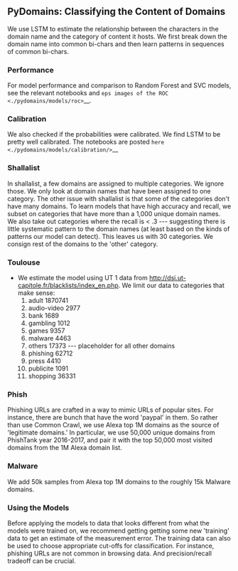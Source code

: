## PyDomains: Classifying the Content of Domains

We use LSTM to estimate the relationship between the characters in the domain name and the category of content it hosts. We first break down the domain name into common bi-chars and then learn patterns in sequences of common bi-chars.

### Performance

For model performance and comparison to Random Forest and SVC models, see the relevant notebooks and `eps images of the ROC <./pydomains/models/roc>`__.

### Calibration

We also checked if the probabilities were calibrated. We find LSTM to be pretty well calibrated. The notebooks are posted `here <./pydomains/models/calibration/>`__

### Shallalist

In shallalist, a few domains are assigned to multiple categories. We ignore those. We only look at domain names that have been assigned to one category. The other issue with shallalist is that some of the categories don't have many domains. To learn models that have high accuracy and recall, we subset on categories that have more than a 1,000 unique domain names. We also take out categories where the recall is < .3 --- suggesting there is little systematic pattern to the domain names (at least based on the kinds of patterns our model can detect). This leaves us with 30 categories. We consign rest of the domains to the 'other' category.

### Toulouse

* We estimate the model using UT 1 data from http://dsi.ut-capitole.fr/blacklists/index_en.php. We limit our data to categories that make sense:
  1. adult    1870741
  2. audio-video 2977
  3. bank  1689
  4. gambling  1012
  5. games 9357
  6. malware 4463
  7. others  17373 --- placeholder for all other domains
  8. phishing  62712
  9. press 4410
  10. publicite 1091
  11. shopping  36331

### Phish

Phishing URLs are crafted in a way to mimic URLs of popular sites. For instance, there are bunch that have the word 'paypal' in them. So rather than use Common Crawl, we use Alexa top 1M domains as the source of 'legitimate domains.' In particular, we use 50,000 unique domains from PhishTank year 2016-2017, and pair it with the top 50,000 most visited domains from the 1M Alexa domain list.

### Malware

We add 50k samples from Alexa top 1M domains to the roughly 15k Malware domains.

### Using the Models

Before applying the models to data that looks different from what the models were trained on, we recommend getting getting some new 'training' data to get an estimate of the measurement error. The training data can also be used to choose appropriate cut-offs for classification. For instance, phishing URLs are not common in browsing data. And precision/recall tradeoff can be crucial.

